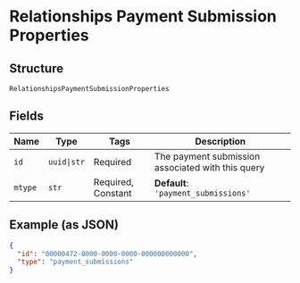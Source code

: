 
# Relationships Payment Submission Properties

## Structure

`RelationshipsPaymentSubmissionProperties`

## Fields

| Name | Type | Tags | Description |
|  --- | --- | --- | --- |
| `id` | `uuid\|str` | Required | The payment submission associated with this query |
| `mtype` | `str` | Required, Constant | **Default**: `'payment_submissions'` |

## Example (as JSON)

```json
{
  "id": "00000472-0000-0000-0000-000000000000",
  "type": "payment_submissions"
}
```

